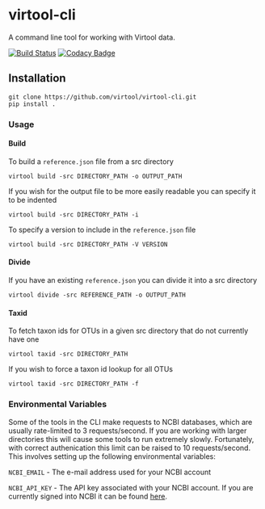 # virtool-cli

A command line tool for working with Virtool data.

[![Build Status](https://cloud.drone.io/api/badges/virtool/virtool-cli/status.svg)](https://cloud.drone.io/virtool/virtool-cli)
[![Codacy Badge](https://app.codacy.com/project/badge/Grade/f4d6416f3d434c62af89c2ba94f8343a)](https://www.codacy.com/gh/virtool/virtool-cli/dashboard?utm_source=github.com&amp;utm_medium=referral&amp;utm_content=virtool/virtool-cli&amp;utm_campaign=Badge_Grade)

## Installation

```shell script
git clone https://github.com/virtool/virtool-cli.git
pip install .
```

### Usage
#### Build
To build a `reference.json` file from a src directory

```shell script
virtool build -src DIRECTORY_PATH -o OUTPUT_PATH
```

If you wish for the output file to be more easily readable you can specify it to be indented

```shell script
virtool build -src DIRECTORY_PATH -i
```

To specify a version to include in the `reference.json` file

```shell script
virtool build -src DIRECTORY_PATH -V VERSION
```

#### Divide
If you have an existing `reference.json` you can divide it into a src directory

```shell script
virtool divide -src REFERENCE_PATH -o OUTPUT_PATH
```

#### Taxid
To fetch taxon ids for OTUs in a given src directory that do not currently have one

```shell script
virtool taxid -src DIRECTORY_PATH
```

If you wish to force a taxon id lookup for all OTUs

```shell script
virtool taxid -src DIRECTORY_PATH -f
```

### Environmental Variables
Some of the tools in the CLI make requests to NCBI databases, which are usually
rate-limited to 3 requests/second. If you are working with larger directories this will cause some tools
to run extremely slowly. Fortunately, with correct authenication this limit can be raised to
10 requests/second. This involves setting up the following environmental variables:

`NCBI_EMAIL` - The e-mail address used for your NCBI account

`NCBI_API_KEY` - The API key associated with your NCBI account. If you are currently signed into NCBI it can be found [here](https://www.ncbi.nlm.nih.gov/account/settings/).